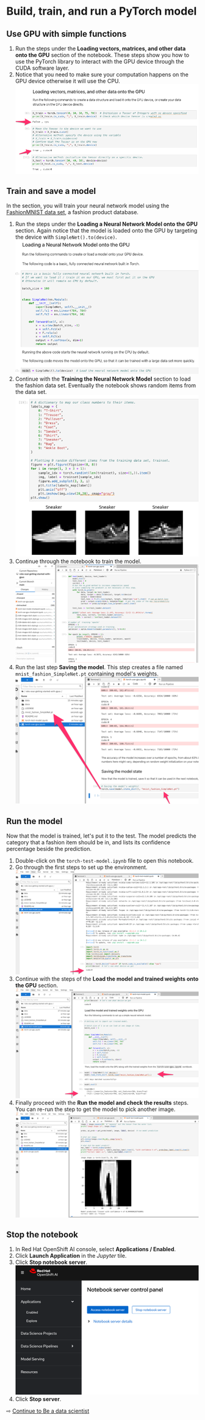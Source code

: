 # Build, train, and run a PyTorch model

## Use GPU with simple functions

1. Run the steps under the **Loading vectors, matrices, and other data onto the GPU** section of the notebook. These steps show you how to use the PyTorch library to interact with the GPU device through the CUDA software layer.
1. Notice that you need to make sure your computation happens on the GPU device otherwise it will use the CPU.
   ![](images/40-use-gpu.png ':size=600')

## Train and save a model

In the section, you will train your neural network model using the [FashionMNIST data set](https://github.com/zalandoresearch/fashion-mnist), a fashion product database.

1. Run the steps under the **Loading a Neural Network Model onto the GPU** section. Again notice that the model is loaded onto the GPU by targeting the device with `SimpleNet().to(device)`.
   ![](images/40-load-model.png ':size=600')
1. Continue with the **Training the Neural Network Model** section to load the fashion data set. Eventually the notebook shows random items from the data set.
   ![](images/40-train-show-items.png ':size=600')
1. Continue through the notebook to train the model.
   ![](images/40-train-model.png ':size=600')
1. Run the last step **Saving the model**. This step creates a file named `mnist_fashion_SimpleNet.pt` containing model's weights.
   ![](images/40-train-save.png ':size=600')

## Run the model

Now that the model is trained, let's put it to the test. The model predicts the category that a fashion item should be in, and lists its confidence percentage beside the prediction.

1. Double-click on the `torch-test-model.ipynb` file to open this notebook.
1. Go through the first steps to set up the environment.
   ![](images/40-run-setup.png ':size=600')
1. Continue with the steps of the **Load the model and trained weights onto the GPU** section.
   ![](images/40-run-load.png ':size=600')
1. Finally proceed with the **Run the model and check the results** steps. You can re-run the step to get the model to pick another image.
   ![](images/40-run-predict.png ':size=600')

## Stop the notebook

1. In Red Hat OpenShift AI console, select **Applications / Enabled**.
1. Click **Launch Application** in the *Jupyter* tile.
1. Click **Stop notebook server**.
   ![](images/40-stop-notebook.png ':size=600')
1. Click **Stop server**.

⇨ [Continue to Be a data scientist](50-dsp.md)
